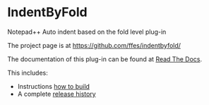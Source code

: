 IndentByFold
============

Notepad++ Auto indent based on the fold level plug-in

The project page is at https://github.com/ffes/indentbyfold/

The documentation of this plug-in can be found at [Read The Docs](http://indentbyfold.readthedocs.io/).

This includes:
- Instructions [how to build](http://indentbyfold.readthedocs.io/en/latest/building.html)
- A complete [release history](http://indentbyfold.readthedocs.io/en/latest/history.html)
